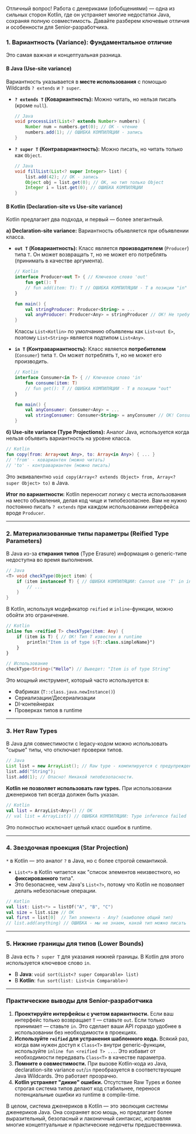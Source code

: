 Отличный вопрос! Работа с денериками (обобщениями) — одна из сильных сторон Kotlin, где он устраняет многие недостатки Java, сохраняя полную совместимость. Давайте разберем ключевые отличия и особенности для Senior-разработчика.

### 1. Вариантность (Variance): Фундаментальное отличие

Это самая важная и концептуальная разница.

#### В Java (Use-site variance)
Вариантность указывается в **месте использования** с помощью Wildcards `? extends` и `? super`.

*   **`? extends T` (Ковариантность):** Можно читать, но нельзя писать (кроме `null`).
    ```java
    // Java
    void processList(List<? extends Number> numbers) {
        Number num = numbers.get(0); // OK - чтение
        numbers.add(1); // ОШИБКА КОМПИЛЯЦИИ - запись
    }
    ```
*   **`? super T` (Контравариантность):** Можно писать, но читать только как `Object`.
    ```java
    // Java
    void fillList(List<? super Integer> list) {
        list.add(42); // OK - запись
        Object obj = list.get(0); // OK, но тип только Object
        Integer i = list.get(0); // ОШИБКА КОМПИЛЯЦИИ
    }
    ```

#### В Kotlin (Declaration-site vs Use-site variance)
Kotlin предлагает два подхода, и первый — более элегантный.

**а) Declaration-site variance:** Вариантность объявляется при объявлении класса.
*   **`out T` (Ковариантность):** Класс является **производителем** (`Producer`) типа `T`. Он может возвращать `T`, но не может его потреблять (принимать в качестве аргумента).
    ```kotlin
    // Kotlin
    interface Producer<out T> { // Ключевое слово 'out'
        fun get(): T
        // fun add(item: T): T // ОШИБКА КОМПИЛЯЦИИ - T в позиции "in"
    }

    fun main() {
        val stringProducer: Producer<String> = ...
        val anyProducer: Producer<Any> = stringProducer // OK! Не требует wildcards
    }
    ```
    Классы `List<Kotlin>` по умолчанию объявлены как `List<out E>`, поэтому `List<String>` является подтипом `List<Any>`.

*   **`in T` (Контравариантность):** Класс является **потребителем** (`Consumer`) типа `T`. Он может потреблять `T`, но не может его производить.
    ```kotlin
    // Kotlin
    interface Consumer<in T> { // Ключевое слово 'in'
        fun consume(item: T)
        // fun get(): T // ОШИБКА КОМПИЛЯЦИИ - T в позиции "out"
    }

    fun main() {
        val anyConsumer: Consumer<Any> = ...
        val stringConsumer: Consumer<String> = anyConsumer // OK! Consumer<Any> является подтипом Consumer<String>
    }
    ```

**б) Use-site variance (Type Projections):** Аналог Java, используется когда нельзя объявить вариантность на уровне класса.
```kotlin
// Kotlin
fun copy(from: Array<out Any>, to: Array<in Any>) { ... }
// 'from' - ковариантен (можно читать)
// 'to' - контравариантен (можно писать)
```
Это эквивалентно `void copy(Array<? extends Object> from, Array<? super Object> to)` в Java.

**Итог по вариантности:** Kotlin переносит логику с места использования на место объявления, делая код чище и типобезопаснее. Вам не нужно постоянно писать `? extends` при каждом использовании интерфейса вроде `Producer`.

---

### 2. Материализованные типы параметры (Reified Type Parameters)

В Java из-за **стирания типов** (Type Erasure) информация о generic-типе недоступна во время выполнения.

```java
// Java
<T> void checkType(Object item) {
    if (item instanceof T) { // ОШИБКА КОМПИЛЯЦИИ: Cannot use 'T' in instanceof
        // ...
    }
}
```

В Kotlin, используя модификатор `reified` и `inline`-функции, можно обойти это ограничение.

```kotlin
// Kotlin
inline fun <reified T> checkType(item: Any) {
    if (item is T) { // OK! Тип T известен в runtime
        println("Item is of type ${T::class.simpleName}")
    }
}

// Использование
checkType<String>("Hello") // Выведет: "Item is of type String"
```

Это мощный инструмент, который часто используется в:
*   Фабриках (`T::class.java.newInstance()`)
*   Сериализации/Десериализации
*   DI-контейнерах
*   Проверках типов в runtime

---

### 3. Нет Raw Types

В Java для совместимости с legacy-кодом можно использовать "сырые" типы, что отключает проверки типов.

```java
// Java
List list = new ArrayList(); // Raw type - компилируется с предупреждением
list.add("String");
list.add(1); // Опасно! Никакой типобезопасности.
```

**Kotlin не позволяет использовать raw types.** При использовании дженериков тип всегда должен быть указан.

```kotlin
// Kotlin
val list = ArrayList<Any>() // OK
// val list = ArrayList() // ОШИБКА КОМПИЛЯЦИИ: Type inference failed
```

Это полностью исключает целый класс ошибок в runtime.

---

### 4. Звездочная проекция (Star Projection)

`*` в Kotlin — это аналог `?` в Java, но с более строгой семантикой.
*   `List<*>` в Kotlin читается как "список элементов неизвестного, но **фиксированного** типа".
*   Это безопаснее, чем Java's `List<?>`, потому что Kotlin не позволяет делать небезопасные операции.

```kotlin
// Kotlin
val list: List<*> = listOf("A", "B", "C")
val size = list.size // OK
val first = list[0]  // Тип элемента - Any? (наиболее общий тип)
// list.add(anything) // ОШИБКА - мы не знаем, какой тип можно писать
```

---

### 5. Нижние границы для типов (Lower Bounds)

В Java есть `? super T` для указания нижней границы. В Kotlin для этого используется ключевое слово `in`.
*   В **Java**: `void sort(List<? super Comparable> list)`
*   В **Kotlin**: `fun sort(list: List<in Comparable>)`

---

### Практические выводы для Senior-разработчика

1.  **Проектируйте интерфейсы с учетом вариантности.** Если ваш интерфейс только возвращает `T` — ставьте `out`. Если только принимает — ставьте `in`. Это сделает ваши API гораздо удобнее в использовании без необходимости в проекциях.
2.  **Используйте `reified` для устранения шаблонного кода.** Всякий раз, когда вам нужен доступ к `Class<T>` внутри generic-функции, используйте `inline fun <reified T> ...`. Это избавит от необходимости передавать `Class<T>` в качестве параметра.
3.  **Помните о совместимости.** При вызове Kotlin-кода из Java, declaration-site variance `out`/`in` преобразуется в соответствующие Java Wildcards. Это работает прозрачно.
4.  **Kotlin устраняет "дикие" ошибки.** Отсутствие Raw Types и более строгая система типов делают код стабильнее, перенося потенциальные ошибки из runtime в compile-time.

В целом, система дженериков в Kotlin — это эволюция системы дженериков Java. Она сохраняет всю мощь, но предлагает более выразительный, безопасный и лаконичный синтаксис, исправляя многие концептуальные и практические недочеты предшественника.